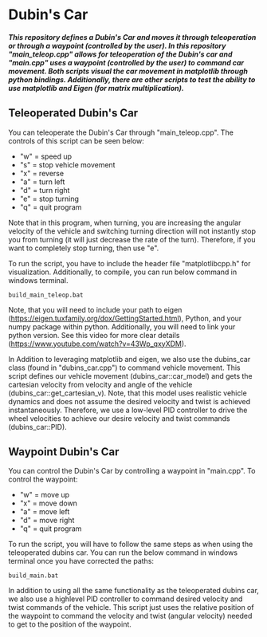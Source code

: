# Dubin's Car

##### This repository defines a Dubin's Car and moves it through teleoperation or through a waypoint (controlled by the user). In this repository "main_teleop.cpp" allows for teleoperation of the Dubin's car and "main.cpp" uses a waypoint (controlled by the user) to command car movement. Both scripts visual the car movement in matplotlib through python bindings. Additionally, there are other scripts to test the ability to use matplotlib and Eigen (for matrix multiplication).  

## Teleoperated Dubin's Car
You can teleoperate the Dubin's Car through "main_teleop.cpp". The controls of this script can be seen below:
- "w" = speed up
- "s" = stop vehicle movement
- "x" = reverse
- "a" = turn left
- "d" = turn right
- "e" = stop turning
- "q" = quit program

Note that in this program, when turning, you are increasing the angular velocity of the vehicle and switching turning direction will not instantly stop you from turning (it will just decrease the rate of the turn). Therefore, if you want to completely stop turning, then use "e". 

To run the script, you have to include the header file "matplotlibcpp.h" for visualization. Additionally, to compile, you can run below command in windows terminal. 

`build_main_teleop.bat`

Note, that you will need to include your path to eigen (https://eigen.tuxfamily.org/dox/GettingStarted.html), Python, and your numpy package within python. Additionally, you will need to link your python version. See this video for more clear details (https://www.youtube.com/watch?v=43Wp_qxyXDM).

In Addition to leveraging matplotlib and eigen, we also use the dubins_car class (found in "dubins_car.cpp") to command vehicle movement. This script defines our vehicle movement (dubins_car::car_model) and gets the cartesian velocity from velocity and angle of the vehicle (dubins_car::get_cartesian_v). Note, that this model uses realistic vehicle dynamics and does not assume the desired velocity and twist is achieved instantaneously. Therefore, we use a low-level PID controller to drive the wheel velocities to achieve our desire velocity and twist commands (dubins_car::PID). 


## Waypoint Dubin's Car
You can control the Dubin's Car by controlling a waypoint in "main.cpp". To control the waypoint:
- "w" = move up
- "x" = move down
- "a" = move left
- "d" = move right
- "q" = quit program 

To run the script, you will have to follow the same steps as when using the teleoperated dubins car. You can run the below command in windows terminal once you have corrected the paths: 

`build_main.bat`

In addition to using all the same functionality as the teleoperated dubins car, we also use a highlevel PID controller to command desired velocity and twist commands of the vehicle. This script just uses the relative position of the waypoint to command the velocity and twist (angular velocity) needed to get to the position of the waypoint. 

